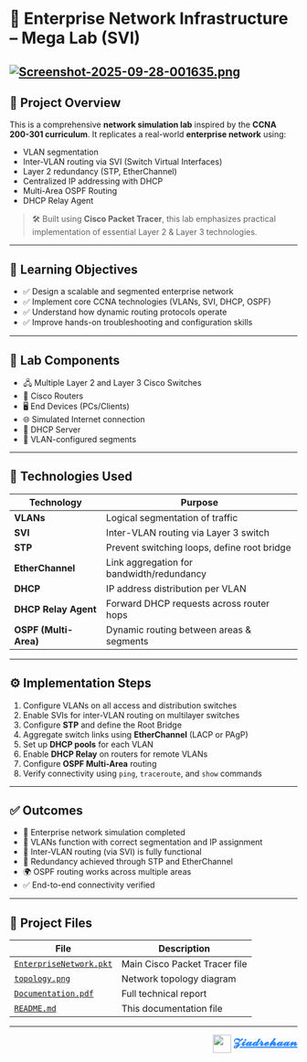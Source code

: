 # 🏢 Enterprise Network Infrastructure – Mega Lab (SVI)
[![Screenshot-2025-09-28-001635.png](https://i.postimg.cc/8Ct2njNB/Screenshot-2025-09-28-001635.png)](https://postimg.cc/qt6DNBtz)
---

## 📘 Project Overview

This is a comprehensive **network simulation lab** inspired by the **CCNA 200-301 curriculum**. It replicates a real-world **enterprise network** using:

- VLAN segmentation  
- Inter-VLAN routing via SVI (Switch Virtual Interfaces)  
- Layer 2 redundancy (STP, EtherChannel)  
- Centralized IP addressing with DHCP  
- Multi-Area OSPF Routing  
- DHCP Relay Agent

> 🛠️ Built using **Cisco Packet Tracer**, this lab emphasizes practical implementation of essential Layer 2 & Layer 3 technologies.

---

## 🎯 Learning Objectives

- ✅ Design a scalable and segmented enterprise network  
- ✅ Implement core CCNA technologies (VLANs, SVI, DHCP, OSPF)  
- ✅ Understand how dynamic routing protocols operate  
- ✅ Improve hands-on troubleshooting and configuration skills

---

## 🧩 Lab Components

- 🖧 Multiple Layer 2 and Layer 3 Cisco Switches  
- 📡 Cisco Routers  
- 🖥️ End Devices (PCs/Clients)  
- 🌐 Simulated Internet connection  
- 🎯 DHCP Server  
- 🧱 VLAN-configured segments  

---

## 🧪 Technologies Used

| Technology            | Purpose                                      |
|----------------------|----------------------------------------------|
| **VLANs**            | Logical segmentation of traffic              |
| **SVI**              | Inter-VLAN routing via Layer 3 switch        |
| **STP**              | Prevent switching loops, define root bridge  |
| **EtherChannel**     | Link aggregation for bandwidth/redundancy    |
| **DHCP**             | IP address distribution per VLAN             |
| **DHCP Relay Agent** | Forward DHCP requests across router hops     |
| **OSPF (Multi-Area)**| Dynamic routing between areas & segments     |

---

## ⚙️ Implementation Steps

1. Configure VLANs on all access and distribution switches  
2. Enable SVIs for inter-VLAN routing on multilayer switches  
3. Configure **STP** and define the Root Bridge  
4. Aggregate switch links using **EtherChannel** (LACP or PAgP)  
5. Set up **DHCP pools** for each VLAN  
6. Enable **DHCP Relay** on routers for remote VLANs  
7. Configure **OSPF Multi-Area** routing  
8. Verify connectivity using `ping`, `traceroute`, and `show` commands  

---

## ✅ Outcomes

- 🎯 Enterprise network simulation completed  
- 📡 VLANs function with correct segmentation and IP assignment  
- 🔄 Inter-VLAN routing (via SVI) is fully functional  
- 🔁 Redundancy achieved through STP and EtherChannel  
- 🌍 OSPF routing works across multiple areas  
- ✅ End-to-end connectivity verified

---

## 📂 Project Files

| File                  | Description                               |
|-----------------------|-------------------------------------------|
| [`EnterpriseNetwork.pkt`](./MegaLab2.pkt) | Main Cisco Packet Tracer file           |
| [`topology.png`](./topology.png)                 | Network topology diagram               |
| [`Documentation.pdf`](./MegaLab-SVIdecoumentation.pdf)       | Full technical report                  |
| [`README.md`](./README.md)                       | This documentation file                |



---

 

<p align="right">
  <img src="https://i.postimg.cc/yxy6x7F6/image.png" width="32" valign="middle">
  <a href="mailto:zezorehan938@gmail.com" style="font-weight:bold; font-size:20px; text-decoration:underline; color:#2e89ff;">
    𝓩𝓲𝓪𝓭𝓻𝓮𝓱𝓪𝓪𝓷
  </a>
</p>
